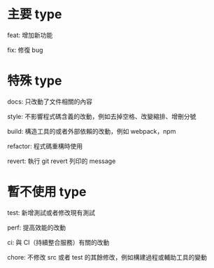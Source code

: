 # 主要 type

feat: 增加新功能

fix: 修復 bug

# 特殊 type

docs: 只改動了文件相關的內容

style: 不影響程式碼含義的改動，例如去掉空格、改變縮排、增刪分號

build: 構造工具的或者外部依賴的改動，例如 webpack，npm

refactor: 程式碼重構時使用

revert: 執行 git revert 列印的 message

# 暫不使用 type

test: 新增測試或者修改現有測試

perf: 提高效能的改動

ci: 與 CI（持續整合服務）有關的改動

chore: 不修改 src 或者 test 的其餘修改，例如構建過程或輔助工具的變動
